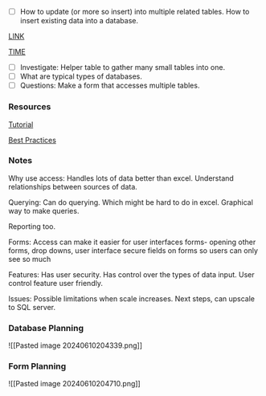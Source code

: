 
- [ ] How to update (or more so insert) into multiple related tables. How to insert existing data into a database.

[LINK](https://youtu.be/ymc9CYnziS4)

[TIME](https://youtu.be/ymc9CYnziS4?t=1042)

- [ ] Investigate: Helper table to gather many small tables into one.
- [ ] What are typical types of databases.
- [ ] Questions: Make a form that accesses multiple tables.

### Resources
[Tutorial](https://www.youtube.com/watch?v=ubmwp8kbfPc)

[Best Practices](https://www.youtube.com/watch?v=ymc9CYnziS4)
### Notes

Why use access:
	Handles lots of data better than excel. Understand relationships between sources of data.

Querying:
	Can do querying. Which might be hard to do in excel.
	Graphical way to make queries.

Reporting too.

Forms:
	Access can make it easier for user interfaces 
	forms- opening other forms, drop downs, user interface
	secure fields on forms so users can only see so much 

Features:
	Has user security.
	Has control over the types of data input.
	User control feature
	user friendly. 

Issues:
	Possible limitations when scale increases. Next steps, can upscale to SQL server. 
### Database Planning


![[Pasted image 20240610204339.png]]

### Form Planning

![[Pasted image 20240610204710.png]]






